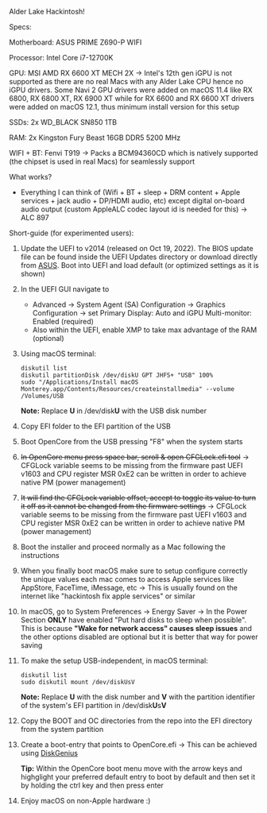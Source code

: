 Alder Lake Hackintosh!

Specs:

Motherboard: ASUS PRIME Z690-P WIFI

Processor: Intel Core i7-12700K

GPU: MSI AMD RX 6600 XT MECH 2X -> Intel's 12th gen iGPU is not supported as there are no real Macs with any Alder Lake CPU hence no iGPU drivers. Some Navi 2 GPU drivers were added on macOS 11.4 like RX 6800, RX 6800 XT, RX 6900 XT while for RX 6600 and RX 6600 XT drivers were added on macOS 12.1, thus minimum install version for this setup

SSDs: 2x WD_BLACK SN850 1TB

RAM: 2x Kingston Fury Beast 16GB DDR5 5200 MHz

WIFI + BT: Fenvi T919 -> Packs a BCM94360CD which is natively supported (the chipset is used in real Macs) for seamlessly support

What works?
- Everything I can think of (Wifi + BT + sleep + DRM content + Apple services + jack audio + DP/HDMI audio, etc) except digital on-board audio output (custom AppleALC codec layout id is needed for this) -> ALC 897

Short-guide (for experimented users):

1. Update the UEFI to v2014 (released on Oct 19, 2022). The BIOS update file can be found inside the UEFI Updates directory or download directly from [ASUS](https://dlcdnets.asus.com/pub/ASUS/mb/BIOS/PRIME-Z690-P-WIFI-ASUS-2014.zip). Boot into UEFI and load default (or optimized settings as it is shown)

2. In the UEFI GUI navigate to 
    * Advanced -> System Agent (SA) Configuration -> Graphics Configuration -> set Primary Display: Auto and iGPU Multi-monitor: Enabled (required)
    * Also within the UEFI, enable XMP to take max advantage of the RAM (optional)

3. Using macOS terminal:
	``` 
	diskutil list
	diskutil partitionDisk /dev/diskU GPT JHFS+ "USB" 100%
	sudo "/Applications/Install macOS Monterey.app/Contents/Resources/createinstallmedia" --volume /Volumes/USB 
	```
	**Note:** Replace **U** in /dev/disk**U** with the USB disk number

4. Copy EFI folder to the EFI partition of the USB

5. Boot OpenCore from the USB pressing "F8" when the system starts

6. ~~In OpenCore menu press space bar, scroll & open CFGLock.efi tool~~   -> CFGLock variable seems to be missing from the firmware past UEFI v1603 and CPU register MSR 0xE2 can be written in order to achieve native PM (power management)

7. ~~It will find the CFGLock variable offset, accept to toggle its value to turn it off as it cannot be changed from the firmware settings~~   -> CFGLock variable seems to be missing from the firmware past UEFI v1603 and CPU register MSR 0xE2 can be written in order to achieve native PM (power management)

8. Boot the installer and proceed normally as a Mac following the instructions

9. When you finally boot macOS make sure to setup configure correctly the unique values each mac comes to access Apple services like AppStore, FaceTime, iMessage, etc -> This is usually found on the internet like "hackintosh fix apple services" or similar

10. In macOS, go to System Preferences -> Energy Saver -> In the Power Section **ONLY** have enabled "Put hard disks to sleep when possible". This is because **"Wake for network access" causes sleep issues** and the other options disabled are optional but it is better that way for power saving

10. To make the setup USB-independent, in macOS terminal:
	```
	diskutil list
	sudo diskutil mount /dev/diskUsV
	```   
	**Note:** Replace **U** with the disk number and **V** with the partition identifier of the system's EFI partition in /dev/disk**U**s**V**

11. Copy the BOOT and OC directories from the repo into the EFI directory from the system partition

12. Create a boot-entry that points to OpenCore.efi -> This can be achieved using [DiskGenius](https://www.diskgenius.com/how-to/manage-uefi-boot-options.php)
	
	**Tip:** Within the OpenCore boot menu move with the arrow keys and highglight your preferred default entry to boot by default and then set it by holding the 
	ctrl key and then press enter

13. Enjoy macOS on non-Apple hardware :)
